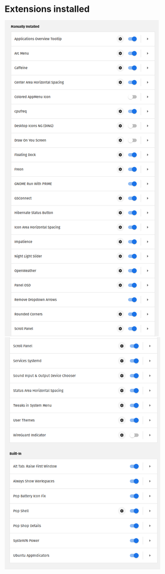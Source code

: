 # Extensions installed

![Extensions part 1](assets/ext0.png)
![Extensions part 2](assets/ext1.png)
